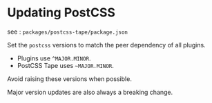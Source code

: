 # Updating PostCSS

see : `packages/postcss-tape/package.json`

Set the `postcss` versions to match the peer dependency of all plugins.

- Plugins use `^MAJOR.MINOR`.
- PostCSS Tape uses `~MAJOR.MINOR`.

Avoid raising these versions when possible.

Major version updates are also always a breaking change.
